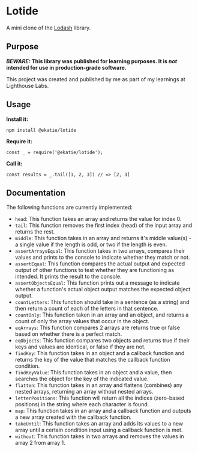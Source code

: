 # Lotide

A mini clone of the [Lodash](https://lodash.com) library.

## Purpose

**_BEWARE:_ This library was published for learning purposes. It is _not_ intended for use in production-grade software.**

This project was created and published by me as part of my learnings at Lighthouse Labs. 

## Usage

**Install it:**

`npm install @ekatie/lotide`

**Require it:**

`const _ = require('@ekatie/lotide');`

**Call it:**

`const results = _.tail([1, 2, 3]) // => [2, 3]`

## Documentation

The following functions are currently implemented:

  * `head`: This function takes an array and returns the value for index 0.
  * `tail`: This function removes the first index (head) of the input array and returns the rest.
  * `middle`: This function takes in an array and returns it's middle value(s) - a single value if the length is odd, or two if the length is even.
  * `assertArraysEqual`: This function takes in two arrays, compares their values and prints to the console to indicate whether they match or not.
  * `assertEqual`: This function compares the actual output and expected output of other functions to test whether they are functioning as intended. It prints the result to the console.
  * `assertObjectsEqual`: This function prints out a message to indicate whether a function's actual object output matches the expected object output.
  * `countLetters`: This function should take in a sentence (as a string) and then return a count of each of the letters in that sentence.
  * `countOnly`: This function taken in an array and an object, and returns a count of only the array values that occur in the object.
  * `eqArrays`: This function compares 2 arrays are returns true or false based on whether there is a perfect match.
  * `eqObjects`: This function compares two objects and returns true if their keys and values are identical, or false if they are not.
  * `findKey`: This function takes in an object and a callback function and returns the key of the value that matches the callback function condition.
  * `findKeyValue`: This function takes in an object and a value, then searches the object for the key of the indicated value.
  * `flatten`: This function takes in an array and flattens (combines) any nested arrays, returning an array without nested arrays.
  * `letterPositions`: This function will return all the indices (zero-based positions) in the string where each character is found.
  * `map`: This function takes in an array and a callback function and outputs a new array created with the callback function.
  * `takeUntil`: This function takes an array and adds its values to a new array until a certain condition input using a callback function is met.
  * `without`: This function takes in two arrays and removes the values in array 2 from array 1.

